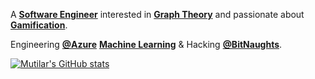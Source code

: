 A [**Software Engineer**](https://en.wikipedia.org/wiki/Software_engineering) interested in [**Graph Theory**](https://en.wikipedia.org/wiki/Graph_theory) and passionate about [**Gamification**](https://en.wikipedia.org/wiki/Gamification).

Engineering [**@Azure**](https://github.com/azure) [**Machine Learning**](https://azure.microsoft.com/en-us/services/machine-learning/) & Hacking [**@BitNaughts**](https://github.com/bitnaughts).

[![Mutilar's GitHub stats](https://github-readme-stats.vercel.app/api?username=Mutilar)](https://github.com/Mutilar)
